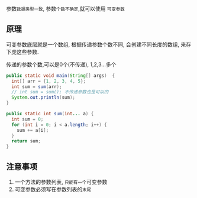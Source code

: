 参数`数据类型一致`, 参数`个数不确定`,就可以使用 `可变参数`

## 原理

可变参数底层就是一个数组, 根据传递参数个数不同, 会创建不同长度的数组, 来存下虎这些参数.

传递的参数个数,可以是0个(不传递), 1,2,3...多个

```java
public static void main(String[] args)  {
  int[] arr = {1, 2, 3, 4, 5};
  int sum = sum(arr);
  // int sum = sum(); 不传递参数也是可以的
  System.out.println(sum);
}

public static int sum(int... a) {
  int sum = 0;
  for (int i = 0; i < a.length; i++) {
    sum += a[i];
  }
  return sum;
}
```

## 注意事项

1. 一个方法的参数列表, `只能有一个`可变参数
2. 可变参数必须写在参数列表的`末尾`





















